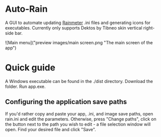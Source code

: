 # Auto-Rain
A GUI to automate updating [Rainmeter](https://www.rainmeter.net/) .ini files and generating icons for executables. Currently only supports Dektos by Tibneo skin vertical right-side bar.

![Main menu]("preview images/main screen.png "The main screen of the app")

# Quick guide
A Windows executable can be found in the ./dist directory. Download the folder. Run app.exe. 

## Configuring the application save paths
If you'd rather copy and paste your app, .ini, and image save paths, open rain.ini and edit the parameters. Otherwise, press "Change paths", click on the button next to the path you wish to edit - a file selection window will open. Find your desired file and click "Save".


